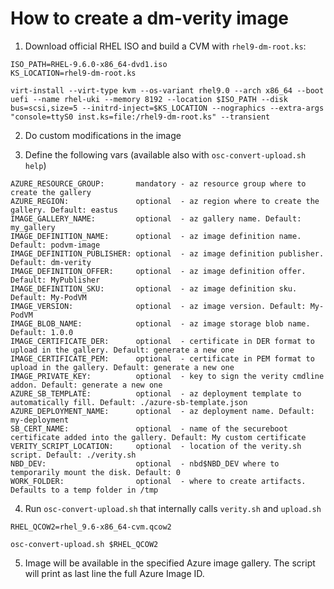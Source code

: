 # How to create a dm-verity image

1. Download official RHEL ISO and build a CVM with `rhel9-dm-root.ks`:
```
ISO_PATH=RHEL-9.6.0-x86_64-dvd1.iso
KS_LOCATION=rhel9-dm-root.ks

virt-install --virt-type kvm --os-variant rhel9.0 --arch x86_64 --boot uefi --name rhel-uki --memory 8192 --location $ISO_PATH --disk bus=scsi,size=5 --initrd-inject=$KS_LOCATION --nographics --extra-args "console=ttyS0 inst.ks=file:/rhel9-dm-root.ks" --transient
```

2. Do custom modifications in the image

3. Define the following vars (available also with `osc-convert-upload.sh help`)
```
AZURE_RESOURCE_GROUP:       mandatory - az resource group where to create the gallery
AZURE_REGION:               optional  - az region where to create the gallery. Default: eastus
IMAGE_GALLERY_NAME:         optional  - az gallery name. Default: my_gallery
IMAGE_DEFINITION_NAME:      optional  - az image definition name. Default: podvm-image
IMAGE_DEFINITION_PUBLISHER: optional  - az image definition publisher. Default: dm-verity
IMAGE_DEFINITION_OFFER:     optional  - az image definition offer. Default: MyPublisher
IMAGE_DEFINITION_SKU:       optional  - az image definition sku. Default: My-PodVM
IMAGE_VERSION:              optional  - az image version. Default: My-PodVM
IMAGE_BLOB_NAME:            optional  - az image storage blob name. Default: 1.0.0
IMAGE_CERTIFICATE_DER:      optional  - certificate in DER format to upload in the gallery. Default: generate a new one
IMAGE_CERTIFICATE_PEM:      optional  - certificate in PEM format to upload in the gallery. Default: generate a new one
IMAGE_PRIVATE_KEY:          optional  - key to sign the verity cmdline addon. Default: generate a new one
AZURE_SB_TEMPLATE:          optional  - az deployment template to automatically fill. Default: ./azure-sb-template.json
AZURE_DEPLOYMENT_NAME:      optional  - az deployment name. Default: my-deployment
SB_CERT_NAME:               optional  - name of the secureboot certificate added into the gallery. Default: My custom certificate
VERITY_SCRIPT_LOCATION:     optional  - location of the verity.sh script. Default: ./verity.sh
NBD_DEV:                    optional  - nbd$NBD_DEV where to temporarily mount the disk. Default: 0
WORK_FOLDER:                optional  - where to create artifacts. Defaults to a temp folder in /tmp
```

4. Run `osc-convert-upload.sh` that internally calls `verity.sh` and `upload.sh`
```
RHEL_QCOW2=rhel_9.6-x86_64-cvm.qcow2

osc-convert-upload.sh $RHEL_QCOW2
```

5. Image will be available in the specified Azure image gallery. The script will print as last line the full Azure Image ID.